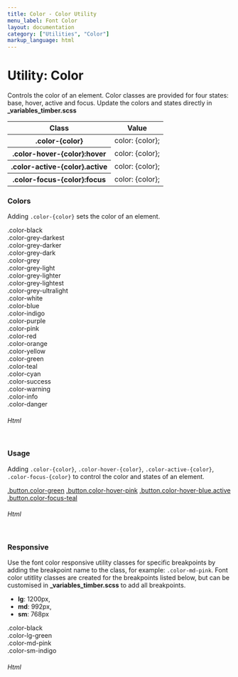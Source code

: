 ```yaml
---
title: Color - Color Utility
menu_label: Font Color
layout: documentation
category: ["Utilities", "Color"]
markup_language: html
---
```


<div class="section-block">
  <div class="row pt-40 pt-md-40">
    <div class="col w-9/12 w-md-full order-2 content-inner">
      <h1 class="font-light">Utility: Color</h1>
      <p>Controls the color of an element. Color classes are provided for four states: base, hover, active and focus. Update the colors and states directly in <strong>_variables_timber.scss</strong></p>
      <!-- Classes -->
      <div class="table-scrollable">
        <table class="table size-md rounded bg-white">
          <thead>
            <tr>
              <th> Class </th>
              <th> Value </th>
            </tr>
          </thead>
          <tbody class="font-mono">
            <tr>
              <th class="color-indigo">.color-{color}</th>
              <td> color: {color}; </td>
            </tr>
            <tr>
              <th class="color-indigo">.color-hover-{color}:hover</th>
              <td> color: {color}; </td>
            </tr>
            <tr>
              <th class="color-indigo">.color-active-{color}.active</th>
              <td> color: {color}; </td>
            </tr>
            <tr>
              <th class="color-indigo">.color-focus-{color}:focus</th>
              <td> color: {color}; </td>
            </tr>
          </tbody>
        </table>
      </div>
      <!-- Classes End -->
      <!-- Demo Block -->
      <div class="demo-block mt-80">
        <h3 class="font-light">Colors</h3>
        <p>Adding <code class="color-indigo font-bold">.color-{color}</code> sets the color of an element.</p>
        <div class="p-30 flex flex-wrap justify-around rounded bg-grey-ultralight">
          <div class="w-full py-20 m-1 rounded center bg-white color-black color-darkest">.color-black</div>
          <div class="w-full py-20 m-1 rounded center bg-white color-grey-darkest color-darkest">.color-grey-darkest</div>
          <div class="w-full py-20 m-1 rounded center bg-white color-grey-darker color-darkest">.color-grey-darker</div>
          <div class="w-full py-20 m-1 rounded center bg-white color-grey-dark color-darkest">.color-grey-dark</div>
          <div class="w-full py-20 m-1 rounded center bg-white color-grey color-darkest">.color-grey</div>
          <div class="w-full py-20 m-1 rounded center bg-white color-grey-light color-darkest">.color-grey-light</div>
          <div class="w-full py-20 m-1 rounded center bg-white color-grey-lighter color-darkest">.color-grey-lighter</div>
          <div class="w-full py-20 m-1 rounded center bg-white color-grey-lightest color-darkest">.color-grey-lightest</div>
          <div class="w-full py-20 m-1 rounded center bg-grey-light color-grey-ultralight color-darkest">.color-grey-ultralight</div>
          <div class="w-full py-20 m-1 rounded center bg-grey color-white color-darkest">.color-white</div>
          <div class="w-full py-20 m-1 rounded center bg-white color-blue color-darkest">.color-blue</div>
          <div class="w-full py-20 m-1 rounded center bg-white color-indigo color-darkest">.color-indigo</div>
          <div class="w-full py-20 m-1 rounded center bg-white color-purple color-darkest">.color-purple</div>
          <div class="w-full py-20 m-1 rounded center bg-white color-pink color-darkest">.color-pink</div>
          <div class="w-full py-20 m-1 rounded center bg-white color-red color-darkest">.color-red</div>
          <div class="w-full py-20 m-1 rounded center bg-white color-orange color-darkest">.color-orange</div>
          <div class="w-full py-20 m-1 rounded center bg-white color-yellow color-darkest">.color-yellow</div>
          <div class="w-full py-20 m-1 rounded center bg-white color-green color-darkest">.color-green</div>
          <div class="w-full py-20 m-1 rounded center bg-white color-teal color-darkest">.color-teal</div>
          <div class="w-full py-20 m-1 rounded center bg-white color-cyan color-darkest">.color-cyan</div>
          <div class="w-full py-20 m-1 rounded center bg-white color-success color-darkest">.color-success</div>
          <div class="w-full py-20 m-1 rounded center bg-white color-warning color-darkest">.color-warning</div>
          <div class="w-full py-20 m-1 rounded center bg-white color-info color-darkest">.color-info</div>
          <div class="w-full py-20 m-1 rounded center bg-white color-danger color-darkest">.color-danger</div>
        </div>
      </div>
      <!-- Demo Block End -->
      <!-- code -->
      <h6 class="uppercase">Html</h6>
      <div class="rounded p-20 overflow-y-scroll mb-0 bg-gradient-grey-ultralight border-l border-4 border-solid border-indigo">
        <pre class="m-0 language-html"><code class="inline-block scrolling-touch"><!--<div class="w-full py-20 m-1 rounded center bg-white color-black color-darkest">.color-black</div>
<div class="w-full py-20 m-1 rounded center bg-white color-grey-darkest color-darkest">.color-grey-darkest</div>
<div class="w-full py-20 m-1 rounded center bg-white color-grey-darker color-darkest">.color-grey-darker</div>
<div class="w-full py-20 m-1 rounded center bg-white color-grey-dark color-darkest">.color-grey-dark</div>
<div class="w-full py-20 m-1 rounded center bg-white color-grey color-darkest">.color-grey</div>
<div class="w-full py-20 m-1 rounded center bg-white color-grey-light color-darkest">.color-grey-light</div>
<div class="w-full py-20 m-1 rounded center bg-white color-grey-lighter color-darkest">.color-grey-lighter</div>
<div class="w-full py-20 m-1 rounded center bg-white color-grey-lightest color-darkest">.color-grey-lightest</div>
<div class="w-full py-20 m-1 rounded center bg-grey-light color-grey-ultralight color-darkest">.color-grey-ultralight</div>
<div class="w-full py-20 m-1 rounded center bg-grey color-white color-darkest">.color-white</div>
<div class="w-full py-20 m-1 rounded center bg-white color-blue color-darkest">.color-blue</div>
<div class="w-full py-20 m-1 rounded center bg-white color-indigo color-darkest">.color-indigo</div>
<div class="w-full py-20 m-1 rounded center bg-white color-purple color-darkest">.color-purple</div>
<div class="w-full py-20 m-1 rounded center bg-white color-pink color-darkest">.color-pink</div>
<div class="w-full py-20 m-1 rounded center bg-white color-red color-darkest">.color-red</div>
<div class="w-full py-20 m-1 rounded center bg-white color-orange color-darkest">.color-orange</div>
<div class="w-full py-20 m-1 rounded center bg-white color-yellow color-darkest">.color-yellow</div>
<div class="w-full py-20 m-1 rounded center bg-white color-green color-darkest">.color-green</div>
<div class="w-full py-20 m-1 rounded center bg-white color-teal color-darkest">.color-teal</div>
<div class="w-full py-20 m-1 rounded center bg-white color-cyan color-darkest">.color-cyan</div>
<div class="w-full py-20 m-1 rounded center bg-white color-success color-darkest">.color-success</div>
<div class="w-full py-20 m-1 rounded center bg-white color-warning color-darkest">.color-warning</div>
<div class="w-full py-20 m-1 rounded center bg-white color-info color-darkest">.color-info</div>
<div class="w-full py-20 m-1 rounded center bg-white color-danger color-darkest">.color-danger</div>
--></code></pre>
      </div>
      <!-- code -->
      <!-- Demo Block -->
      <div class="demo-block mt-80">
        <h3 class="font-light">Usage</h3>
        <p>Adding <code class="color-indigo font-bold">.color-{color}</code>, <code class="color-indigo font-bold">.color-hover-{color}</code>, <code class="color-indigo font-bold">.color-active-{color}</code>, <code class="color-indigo font-bold">.color-focus-{color}</code> to control the color and states of an element.</p>
        <div class="p-30 flex flex-md-wrap justify-around rounded bg-grey-ultralight">
          <a href="#" class="button size-md rounded bg-white bg-hover-white color-green color-hover-green">.button.color-green</a>
          <a href="#" class="button size-md rounded bg-white bg-hover-white color-grey-darkest color-hover-pink">.button.color-hover-pink</a>
          <a href="#" class="button size-md rounded bg-white bg-hover-white color-grey-darkest color-active-blue active">.button.color-hover-blue.active</a>
          <a href="#" class="button size-md rounded bg-white bg-hover-white color-grey-darkest color-hover-grey-darkest color-focus-teal">.button.color-focus-teal</a>
        </div>
      </div>
      <!-- Demo Block End -->
      <!-- code -->
      <h6 class="uppercase">Html</h6>
      <div class="rounded p-20 overflow-y-scroll mb-0 bg-gradient-grey-ultralight border-l border-4 border-solid border-indigo">
        <pre class="m-0 language-html"><code class="inline-block scrolling-touch"><!--<a href="#" class="button size-md rounded bg-white bg-hover-white color-green color-hover-green">.button.color-green</a>
<a href="#" class="button size-md rounded bg-white bg-hover-white color-grey-darkest color-hover-pink">.button.color-hover-pink</a>
<a href="#" class="button size-md rounded bg-white bg-hover-white color-grey-darkest color-active-blue active">.button.color-hover-blue.active</a>
<a href="#" class="button size-md rounded bg-white bg-hover-white color-grey-darkest color-hover-grey-darkest color-focus-teal">.button.color-focus-teal</a>
--></code></pre>
      </div>
      <!-- code -->
      <!-- Demo Block -->
      <div class="demo-block mt-80">
        <h3 class="font-light">Responsive</h3>
        <p>Use the font color responsive utility classes for specific breakpoints by adding the breakpoint name to the class, for example: <code class="color-indigo font-bold">.color-md-pink</code>. Font color utitlity classes are created for the breakpoints listed below, but can be customised in <strong>_variables_timber.scss</strong> to add all breakpoints.</p>
        <ul class="list-none">
          <li><strong>lg</strong>: 1200px,</li>
          <li><strong>md</strong>: 992px,</li>
          <li><strong>sm</strong>: 768px</li>
        </ul>
        <div class="p-30 flex flex-wrap justify-around rounded bg-grey-ultralight">
          <div class="w-full py-20 m-1 rounded center color-black color-lg-green color-md-pink color-sm-indigo text-large">.color-black<br>.color-lg-green<br>.color-md-pink<br>.color-sm-indigo</div>
        </div>
      </div>
      <!-- Demo Block End -->
      <!-- code -->
      <h6 class="uppercase">Html</h6>
      <div class="rounded p-20 overflow-y-scroll mb-0 bg-gradient-grey-ultralight border-l border-4 border-solid border-indigo">
        <pre class="m-0 language-html"><code class="inline-block scrolling-touch"><!--<div class="w-full py-20 m-1 rounded center color-black color-lg-green color-md-pink color-sm-indigo text-large">.color-black<br>.color-lg-green<br>.color-md-pink<br>.color-sm-indigo</div>
--></code></pre>
      </div>
      <!-- code -->
    </div>
    <!-- Content Inner End -->
		<!-- {{ sidebar }} -->
  </div>
</div>
